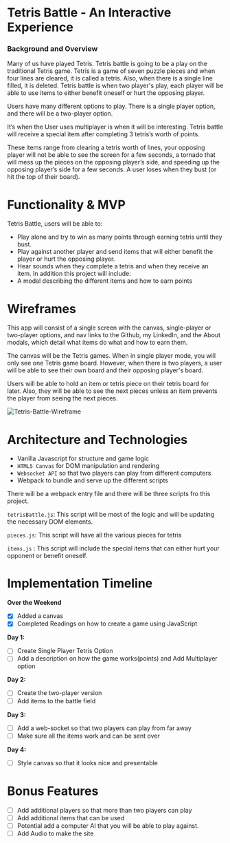 # Tetris Battle - An Interactive Experience
### Background and Overview

Many of us have played Tetris. Tetris battle is going to be a play on the traditional Tetris game. Tetris is a game of seven puzzle pieces and when four lines are cleared, it is called a tetris. Also, when there is a single line filled, it is deleted. Tetris battle is when two player's play, each player will be able to use items to either benefit oneself or hurt the opposing player.

Users have many different options to play. There is a single player option, and there will be a two-player option. 

It’s when the User uses multiplayer is when it will be interesting. Tetris battle will receive a special item after completing 3 tetris’s worth of points.

These items range from clearing a tetris worth of lines, your opposing player will not be able to see the screen for a few seconds, a tornado that will mess up the pieces on the opposing player’s side, and speeding up the opposing player’s side for a few seconds. A user loses when they bust (or hit the top of their board).


# Functionality & MVP
Tetris Battle, users will be able to: 
* Play alone and try to win as many points through earning tetris until they bust.
* Play against another player and send items that will either benefit the player or hurt the opposing player.
* Hear sounds when they complete a tetris and when they receive an item.
In addition this project will include:
* A modal describing the different items and how to earn points

# Wireframes
This app will consist of a single screen with the canvas, single-player or two-player options, and nav links to the Github, my LinkedIn, and the About modals, which detail what items do what and how to earn them.

The canvas will be the Tetris games. When in single player mode, you will only see one Tetris game board. However, when there is two players, a user will be able to see their own board and their opposing player's board. 

Users will be able to hold an item or tetris piece on their tetris board for later. Also, they will be able to see the next pieces unless an item prevents the player from seeing the next pieces. 


![Tetris-Battle-Wireframe](https://github.com/tjshiu/Tetris-Battle/blob/master/images/Screen%20Shot%202018-04-16%20at%207.54.50%20AM.png)

# Architecture and Technologies
* Vanilla Javascript for structure and game logic
* `HTML5 Canvas` for DOM manipulation and rendering
* `Websocket API` so that two players can play from different computers
* Webpack to bundle and serve up the different scripts

There will be a webpack entry file and there will be three scripts fro this project. 

`tetrisBattle.js`: This script will be most of the logic and will be updating the necessary DOM elements.

`pieces.js`: This script will have all the various pieces for tetris

`items.js` : This script will include the special items that can either hurt your opponent or benefit oneself.


# Implementation Timeline
**Over the Weekend**
- [x] Added a canvas
- [x] Completed Readings on how to create a game using JavaScript

**Day 1:**
- [ ] Create Single Player Tetris Option
- [ ] Add a description on how the game works(points) and Add Multiplayer option

**Day 2:**
- [ ] Create the two-player version
- [ ] Add items to the battle field

**Day 3:**
- [ ] Add a web-socket so that two players can play from far away
- [ ] Make sure all the items work and can be sent over

**Day 4:**
- [ ] Style canvas so that it looks nice and presentable

# Bonus Features
- [ ] Add additional players so that more than two players can play
- [ ] Add additional items that can be used
- [ ] Potential add a computer AI that you will be able to play against. 
- [ ] Add Audio to make the site 